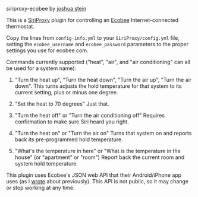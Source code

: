 siriproxy-ecobee
by [joshua stein](http://jcs.org/)

This is a [SiriProxy](https://github.com/plamoni/SiriProxy) plugin for
controlling an [Ecobee](http://www.ecobee.com/) Internet-connected thermostat.

Copy the lines from `config-info.yml` to your `SiriProxy/config.yml` file,
setting the `ecobee_username` and `ecobee_password` parameters to the proper
settings you use for ecobee.com.

Commands currently supported ("heat", "air", and "air conditioning" can all be
used for a system name):

1. "Turn the heat up", "Turn the heat down", "Turn the air up", "Turn the air
down".
	This turns adjusts the hold temperature for that system to its current
	setting, plus or minus one degree.

2. "Set the heat to 70 degrees"
	Just that.

3. "Turn the heat off" or "Turn the air conditioning off"
	Requires confirmation to make sure Siri heard you right.

4. "Turn the heat on" or "Turn the air on"
	Turns that system on and reports back its pre-programmed hold temperature.

5. "What's the temperature in here" or "What is the temperature in the house"
(or "apartment" or "room")
	Report back the current room and system hold temperature.


This plugin uses Ecobee's JSON web API that their Android/iPhone app uses (as
I [wrote](http://jcs.org/ecobee) about previously).  This API is not public,
so it may change or stop working at any time.

